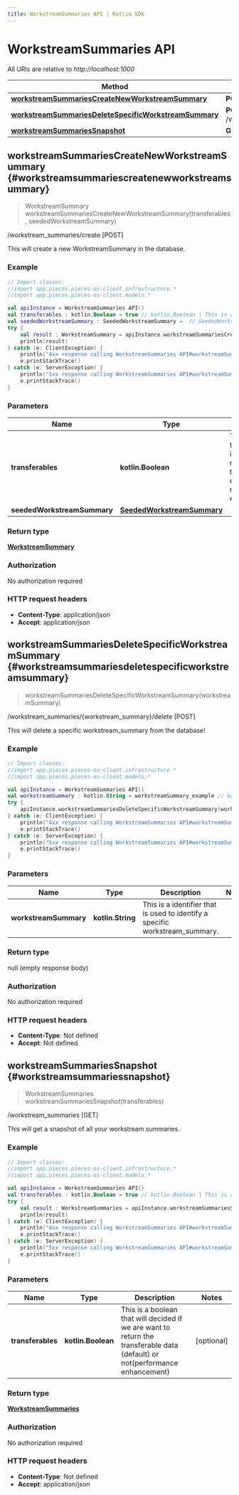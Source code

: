 ```yaml
---
title: WorkstreamSummaries API | Kotlin SDK
---
```


# WorkstreamSummaries API

All URIs are relative to *http://localhost:1000*

Method | HTTP request | Description
------------- | ------------- | -------------
[**workstreamSummariesCreateNewWorkstreamSummary**](#workstreamsummariescreatenewworkstreamsummary) | **POST** /workstream_summaries/create | /workstream_summaries/create [POST]
[**workstreamSummariesDeleteSpecificWorkstreamSummary**](#workstreamsummariesdeletespecificworkstreamsummary) | **POST** /workstream_summaries/\{workstream_summary\}/delete | /workstream_summaries/\{workstream_summary\}/delete [POST]
[**workstreamSummariesSnapshot**](#workstreamsummariessnapshot) | **GET** /workstream_summaries | /workstream_summaries [GET]


## **workstreamSummariesCreateNewWorkstreamSummary** {#workstreamsummariescreatenewworkstreamsummary}
> WorkstreamSummary workstreamSummariesCreateNewWorkstreamSummary(transferables, seededWorkstreamSummary)

/workstream_summaries/create [POST]

This will create a new WorkstreamSummary in the database.

### Example
```kotlin
// Import classes:
//import app.pieces.pieces-os-client.infrastructure.*
//import app.pieces.pieces-os-client.models.*

val apiInstance = WorkstreamSummaries API()
val transferables : kotlin.Boolean = true // kotlin.Boolean | This is a boolean that will decided if we are want to return the transferable data (default) or not(performance enhancement)
val seededWorkstreamSummary : SeededWorkstreamSummary =  // SeededWorkstreamSummary | 
try {
    val result : WorkstreamSummary = apiInstance.workstreamSummariesCreateNewWorkstreamSummary(transferables, seededWorkstreamSummary)
    println(result)
} catch (e: ClientException) {
    println("4xx response calling WorkstreamSummaries API#workstreamSummariesCreateNewWorkstreamSummary")
    e.printStackTrace()
} catch (e: ServerException) {
    println("5xx response calling WorkstreamSummaries API#workstreamSummariesCreateNewWorkstreamSummary")
    e.printStackTrace()
}
```

### Parameters

Name | Type | Description  | Notes
------------- | ------------- | ------------- | -------------
 **transferables** | **kotlin.Boolean**| This is a boolean that will decided if we are want to return the transferable data (default) or not(performance enhancement) | [optional]
 **seededWorkstreamSummary** | [**SeededWorkstreamSummary**](../models/SeededWorkstreamSummary)|  | [optional]

### Return type

[**WorkstreamSummary**](../models/WorkstreamSummary)

### Authorization

No authorization required

### HTTP request headers

 - **Content-Type**: application/json
 - **Accept**: application/json

## **workstreamSummariesDeleteSpecificWorkstreamSummary** {#workstreamsummariesdeletespecificworkstreamsummary}
> workstreamSummariesDeleteSpecificWorkstreamSummary(workstreamSummary)

/workstream_summaries/\{workstream_summary\}/delete [POST]

This will delete a specific workstream_summary from the database!

### Example
```kotlin
// Import classes:
//import app.pieces.pieces-os-client.infrastructure.*
//import app.pieces.pieces-os-client.models.*

val apiInstance = WorkstreamSummaries API()
val workstreamSummary : kotlin.String = workstreamSummary_example // kotlin.String | This is a identifier that is used to identify a specific workstream_summary.
try {
    apiInstance.workstreamSummariesDeleteSpecificWorkstreamSummary(workstreamSummary)
} catch (e: ClientException) {
    println("4xx response calling WorkstreamSummaries API#workstreamSummariesDeleteSpecificWorkstreamSummary")
    e.printStackTrace()
} catch (e: ServerException) {
    println("5xx response calling WorkstreamSummaries API#workstreamSummariesDeleteSpecificWorkstreamSummary")
    e.printStackTrace()
}
```

### Parameters

Name | Type | Description  | Notes
------------- | ------------- | ------------- | -------------
 **workstreamSummary** | **kotlin.String**| This is a identifier that is used to identify a specific workstream_summary. |

### Return type

null (empty response body)

### Authorization

No authorization required

### HTTP request headers

 - **Content-Type**: Not defined
 - **Accept**: Not defined

## **workstreamSummariesSnapshot** {#workstreamsummariessnapshot}
> WorkstreamSummaries workstreamSummariesSnapshot(transferables)

/workstream_summaries [GET]

This will get a snapshot of all your workstream summaries.

### Example
```kotlin
// Import classes:
//import app.pieces.pieces-os-client.infrastructure.*
//import app.pieces.pieces-os-client.models.*

val apiInstance = WorkstreamSummaries API()
val transferables : kotlin.Boolean = true // kotlin.Boolean | This is a boolean that will decided if we are want to return the transferable data (default) or not(performance enhancement)
try {
    val result : WorkstreamSummaries = apiInstance.workstreamSummariesSnapshot(transferables)
    println(result)
} catch (e: ClientException) {
    println("4xx response calling WorkstreamSummaries API#workstreamSummariesSnapshot")
    e.printStackTrace()
} catch (e: ServerException) {
    println("5xx response calling WorkstreamSummaries API#workstreamSummariesSnapshot")
    e.printStackTrace()
}
```

### Parameters

Name | Type | Description  | Notes
------------- | ------------- | ------------- | -------------
 **transferables** | **kotlin.Boolean**| This is a boolean that will decided if we are want to return the transferable data (default) or not(performance enhancement) | [optional]

### Return type

[**WorkstreamSummaries**](../models/WorkstreamSummaries)

### Authorization

No authorization required

### HTTP request headers

 - **Content-Type**: Not defined
 - **Accept**: application/json

